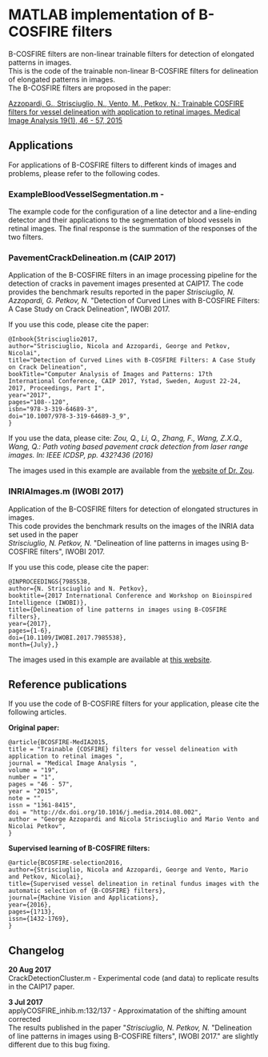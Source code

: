 # MATLAB implementation of B-COSFIRE filters
B-COSFIRE filters are non-linear trainable filters for detection of elongated patterns in images.  
This is the code of the trainable non-linear B-COSFIRE filters for delineation of elongated patterns
in images.  
The B-COSFIRE filters are proposed in the paper:

[Azzopardi, G., Strisciuglio, N., Vento, M., Petkov, N.: Trainable COSFIRE  filters for vessel delineation with application to retinal images. Medical Image Analysis 19(1), 46 - 57, 2015](http://www.cs.rug.nl/~george/articles/MEDIA2015.pdf)


## Applications
For applications of B-COSFIRE filters to different kinds of images and problems, please refer to the following codes.

### ExampleBloodVesselSegmentation.m - 
The example code for the configuration of a line detector and a line-ending detector and their 
applications to the segmentation of blood vessels in retinal images. 
The final response is the summation of the responses of the two filters. 


### PavementCrackDelineation.m (CAIP 2017)
Application of the B-COSFIRE filters in an image processing pipeline for the detection of cracks in pavement images presented at CAIP17.
The code provides the benchmark results reported in the paper
_Strisciuglio, N. Azzopardi, G. Petkov, N._ "Detection of Curved Lines with B-COSFIRE Filters: A Case Study on Crack Delineation", IWOBI 2017.

If you use this code, please cite the paper:

    @Inbook{Strisciuglio2017,
    author="Strisciuglio, Nicola and Azzopardi, George and Petkov, Nicolai",
    title="Detection of Curved Lines with B-COSFIRE Filters: A Case Study on Crack Delineation",
    bookTitle="Computer Analysis of Images and Patterns: 17th International Conference, CAIP 2017, Ystad, Sweden, August 22-24, 2017, Proceedings, Part I",
    year="2017",
    pages="108--120",
    isbn="978-3-319-64689-3",
    doi="10.1007/978-3-319-64689-3_9",
    }

If you use the data, please cite:
_Zou, Q., Li, Q., Zhang, F., Wang, Z.X.Q., Wang, Q.: Path voting based pavement crack detection from laser range images. In: IEEE ICDSP, pp. 432?436 (2016)_

The images used in this example are available from the 
[website of Dr. Zou](https://sites.google.com/site/qinzoucn/).

### INRIAImages.m (IWOBI 2017)
Application of the B-COSFIRE filters for detection of elongated structures in images.  
This code provides the benchmark results on the images of the INRIA data
set used in the paper  
_Strisciuglio, N. Petkov, N._ "Delineation of line patterns in images using B-COSFIRE filters", IWOBI 2017.

If you use this code, please cite the paper:

	@INPROCEEDINGS{7985538,
	author={N. Strisciuglio and N. Petkov},
	booktitle={2017 International Conference and Workshop on Bioinspired Intelligence (IWOBI)},
	title={Delineation of line patterns in images using B-COSFIRE filters},
	year={2017},
	pages={1-6},
	doi={10.1109/IWOBI.2017.7985538},
	month={July},}


The images used in this example are available at [this website](http://www-sop.inria.fr/members/Florent.Lafarge/benchmark/line-network_extraction/line-networks.html).


## Reference publications
If you use the code of B-COSFIRE filters for your application, please cite the following articles. 

__Original paper:__  

	@article{BCOSFIRE-MedIA2015,
	title = "Trainable {COSFIRE} filters for vessel delineation with application to retinal images ",
	journal = "Medical Image Analysis ",
	volume = "19",
	number = "1",
	pages = "46 - 57",
	year = "2015",
	note = "",
	issn = "1361-8415",
	doi = "http://dx.doi.org/10.1016/j.media.2014.08.002",
	author = "George Azzopardi and Nicola Strisciuglio and Mario Vento and Nicolai Petkov",
	} 
 
__Supervised learning of B-COSFIRE filters:__  

	@article{BCOSFIRE-selection2016,
	author={Strisciuglio, Nicola and Azzopardi, George and Vento, Mario and Petkov, Nicolai},
	title={Supervised vessel delineation in retinal fundus images with the automatic selection of {B-COSFIRE} filters},
	journal={Machine Vision and Applications},
	year={2016},
	pages={1?13},
	issn={1432-1769},
	} 


## Changelog
__20 Aug 2017__  
CrackDetectionCluster.m - Experimental code (and data) to replicate results in the CAIP17 paper.

__3 Jul 2017__  
applyCOSFIRE_inhib.m:132/137 - Approximatation of the shifting amount corrected  
The results published in the paper "_Strisciuglio, N. Petkov, N._ "Delineation of line patterns in images using B-COSFIRE filters", IWOBI 2017." are slightly different due to this bug fixing.

